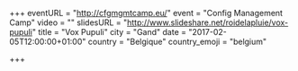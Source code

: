 +++
eventURL = "http://cfgmgmtcamp.eu/"
event = "Config Management Camp"
video = ""
slidesURL = "http://www.slideshare.net/roidelapluie/vox-pupuli"
title = "Vox Pupuli"
city = "Gand"
date = "2017-02-05T12:00:00+01:00"
country = "Belgique"
country_emoji = "belgium"

+++

